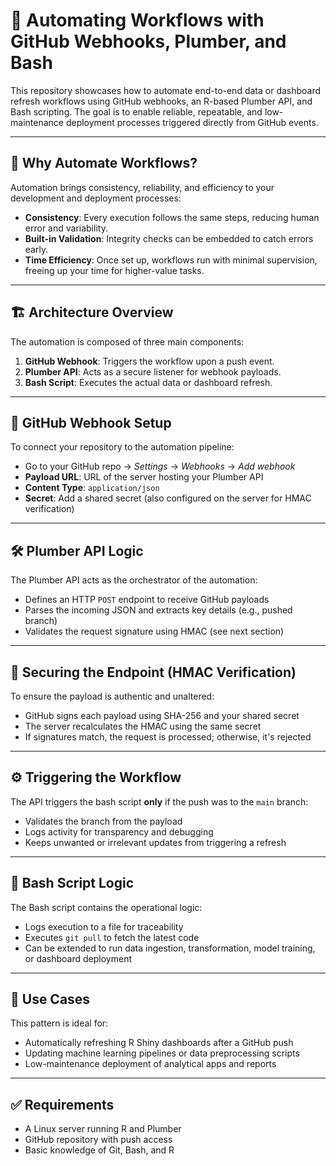 # 🔁 Automating Workflows with GitHub Webhooks, Plumber, and Bash

This repository showcases how to automate end-to-end data or dashboard refresh workflows using GitHub webhooks, an R-based Plumber API, and Bash scripting. The goal is to enable reliable, repeatable, and low-maintenance deployment processes triggered directly from GitHub events.

---

## 🚀 Why Automate Workflows?

Automation brings consistency, reliability, and efficiency to your development and deployment processes:

* **Consistency**: Every execution follows the same steps, reducing human error and variability.
* **Built-in Validation**: Integrity checks can be embedded to catch errors early.
* **Time Efficiency**: Once set up, workflows run with minimal supervision, freeing up your time for higher-value tasks.

---

## 🏗️ Architecture Overview

The automation is composed of three main components:

1. **GitHub Webhook**: Triggers the workflow upon a push event.
2. **Plumber API**: Acts as a secure listener for webhook payloads.
3. **Bash Script**: Executes the actual data or dashboard refresh.

---

## 🔗 GitHub Webhook Setup

To connect your repository to the automation pipeline:

* Go to your GitHub repo → *Settings* → *Webhooks* → *Add webhook*
* **Payload URL**: URL of the server hosting your Plumber API
* **Content Type**: `application/json`
* **Secret**: Add a shared secret (also configured on the server for HMAC verification)

---

## 🛠️ Plumber API Logic

The Plumber API acts as the orchestrator of the automation:

* Defines an HTTP `POST` endpoint to receive GitHub payloads
* Parses the incoming JSON and extracts key details (e.g., pushed branch)
* Validates the request signature using HMAC (see next section)

---

## 🔐 Securing the Endpoint (HMAC Verification)

To ensure the payload is authentic and unaltered:

* GitHub signs each payload using SHA-256 and your shared secret
* The server recalculates the HMAC using the same secret
* If signatures match, the request is processed; otherwise, it's rejected

---

## ⚙️ Triggering the Workflow

The API triggers the bash script **only** if the push was to the `main` branch:

* Validates the branch from the payload
* Logs activity for transparency and debugging
* Keeps unwanted or irrelevant updates from triggering a refresh

---

## 🧩 Bash Script Logic

The Bash script contains the operational logic:

* Logs execution to a file for traceability
* Executes `git pull` to fetch the latest code
* Can be extended to run data ingestion, transformation, model training, or dashboard deployment

---

## 📁 Use Cases

This pattern is ideal for:

* Automatically refreshing R Shiny dashboards after a GitHub push
* Updating machine learning pipelines or data preprocessing scripts
* Low-maintenance deployment of analytical apps and reports

---

## ✅ Requirements

* A Linux server running R and Plumber
* GitHub repository with push access
* Basic knowledge of Git, Bash, and R


